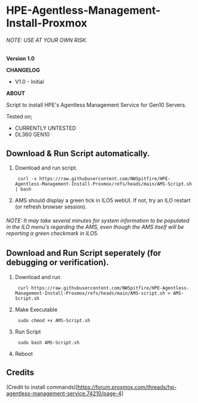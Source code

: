 # HPE-Agentless-Management-Install-Proxmox
 
###### NOTE: USE AT YOUR OWN RISK.

**Version 1.0**

**CHANGELOG**

- V1.0 - Initial 

**ABOUT**

Script to install HPE's Agentless Management Service for Gen10 Servers.

Tested on;
-   CURRENTLY UNTESTED
-   DL360 GEN10

## Download & Run Script automatically.

1. Download and run script.

        curl -s https://raw.githubusercontent.com/NWSpitfire/HPE-Agentless-Management-Install-Proxmox/refs/heads/main/AMS-Script.sh | bash

2. AMS should display a green tick in ILO5 webUI. If not, try an ILO restart (or refresh browser session).

###### NOTE: It may take several minutes for system information to be populated in the ILO menu's regarding the AMS, even though the AMS itself will be reporting a green checkmark in ILO5.


## Download and Run Script seperately (for debugging or verification).

1. Download and run 

        curl https://raw.githubusercontent.com/NWSpitfire/HPE-Agentless-Management-Install-Proxmox/refs/heads/main/AMS-script.sh > AMS-Script.sh

2. Make Executable

        sudo chmod +x AMS-Script.sh

3. Run Script

        sudo bash AMS-Script.sh

4. Reboot


## Credits

(Credit to install commands)[https://forum.proxmox.com/threads/hp-agentless-management-service.74210/page-4]